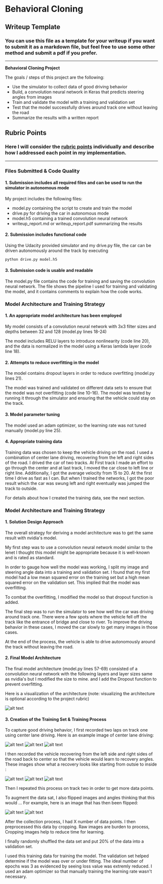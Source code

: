 # **Behavioral Cloning** 

## Writeup Template

### You can use this file as a template for your writeup if you want to submit it as a markdown file, but feel free to use some other method and submit a pdf if you prefer.

---

**Behavioral Cloning Project**

The goals / steps of this project are the following:
* Use the simulator to collect data of good driving behavior
* Build, a convolution neural network in Keras that predicts steering angles from images
* Train and validate the model with a training and validation set
* Test that the model successfully drives around track one without leaving the road
* Summarize the results with a written report


[//]: # (Image References)

[image1]: ./examples/placeholder.png "Model Visualization"
[image2]: ./examples/centerlane/center_2018_08_02_15_51_34_674.jpg "Center Image"
[image2-1]: ./examples/centerlane/left_2018_08_02_15_51_34_674.jpg "Left Image"
[image2-2]: ./examples/centerlane/right_2018_08_02_15_51_34_674.jpg "Right Image"
[image3]: ./examples/recoverylane/center_2018_08_02_15_54_42_364.jpg "Center Recovery Image"
[image4]: ./examples/recoverylane/left_2018_08_02_15_54_42_364.jpg "Left Recovery Image"
[image5]: ./examples/recoverylane/right_2018_08_02_15_54_42_364.jpg "Right Recovery Image"
[image6]: ./examples/flip/center_flip_2018_08_02_15_51_34_674.jpg "Center Flipped Image"

## Rubric Points
### Here I will consider the [rubric points](https://review.udacity.com/#!/rubrics/432/view) individually and describe how I addressed each point in my implementation.  

---
### Files Submitted & Code Quality

#### 1. Submission includes all required files and can be used to run the simulator in autonomous mode

My project includes the following files:
* model.py containing the script to create and train the model
* drive.py for driving the car in autonomous mode
* model.h5 containing a trained convolution neural network 
* writeup_report.md or writeup_report.pdf summarizing the results

#### 2. Submission includes functional code
Using the Udacity provided simulator and my drive.py file, the car can be driven autonomously around the track by executing 
```sh
python drive.py model.h5
```

#### 3. Submission code is usable and readable

The model.py file contains the code for training and saving the convolution neural network. The file shows the pipeline I used for training and validating the model, and it contains comments to explain how the code works.

### Model Architecture and Training Strategy

#### 1. An appropriate model architecture has been employed

My model consists of a convolution neural network with 3x3 filter sizes and depths between 32 and 128 (model.py lines 18-24) 

The model includes RELU layers to introduce nonlinearity (code line 20), and the data is normalized in the model using a Keras lambda layer (code line 18). 

#### 2. Attempts to reduce overfitting in the model

The model contains dropout layers in order to reduce overfitting (model.py lines 21). 

The model was trained and validated on different data sets to ensure that the model was not overfitting (code line 10-16). The model was tested by running it through the simulator and ensuring that the vehicle could stay on the track.

#### 3. Model parameter tuning

The model used an adam optimizer, so the learning rate was not tuned manually (model.py line 25).

#### 4. Appropriate training data

Training data was chosen to keep the vehicle driving on the road. I used a combination of center lane driving, recovering from the left and right sides of the road.
I drived the car of two tracks. At First track I made an effort to go through the center and at last track, I moved the car close to left line or right line.
Additionally, I got the average velocity from 15 to 20. At the first time I drive as fast as I can. But when I trained the networks, I got the poor result which the car was swung left and right eventually was jumped the track to outside.

For details about how I created the training data, see the next section. 

### Model Architecture and Training Strategy

#### 1. Solution Design Approach

The overall strategy for deriving a model architecture was to get the same result with nvidia's model.

My first step was to use a convolution neural network model similar to the lenet I thought this model might be appropriate because it is well-known and is rated as standard.

In order to gauge how well the model was working, I split my image and steering angle data into a training and validation set. I found that my first model had a low mean squared error on the training set but a high mean squared error on the validation set. This implied that the model was overfitting. 

To combat the overfitting, I modified the model so that dropout function is added.

The final step was to run the simulator to see how well the car was driving around track one. There were a few spots where the vehicle fell off the track like the entrance of bridge and close to river. To improve the driving behavior in these cases, I moved the car slowly to get many images in those cases.

At the end of the process, the vehicle is able to drive autonomously around the track without leaving the road.

#### 2. Final Model Architecture

The final model architecture (model.py lines 57-69) consisted of a convolution neural network with the following layers and layer sizes same as nvidia's but I modified the size to mine. and I add the Dropout function to prevent overfitting.

Here is a visualization of the architecture (note: visualizing the architecture is optional according to the project rubric)

![alt text][image1]

#### 3. Creation of the Training Set & Training Process

To capture good driving behavior, I first recorded two laps on track one using center lane driving. Here is an example image of center lane driving:

![alt text][image2]
![alt text][image2-1]
![alt text][image2-2]

I then recorded the vehicle recovering from the left side and right sides of the road back to center so that the vehicle would learn to recovery angles. These images show what a recovery looks like starting from outsie to inside :

![alt text][image3]
![alt text][image4]
![alt text][image5]

Then I repeated this process on track two in order to get more data points.

To augment the data sat, I also flipped images and angles thinking that this would ... For example, here is an image that has then been flipped:

![alt text][image2]
![alt text][image6]

After the collection process, I had X number of data points. I then preprocessed this data by cropping.
Raw images are burden to process, Cropping images help to reduce time for learning.

I finally randomly shuffled the data set and put 20% of the data into a validation set. 

I used this training data for training the model. The validation set helped determine if the model was over or under fitting. The ideal number of epochs was 3 as evidenced by seeing loss value was extremly reduced. I used an adam optimizer so that manually training the learning rate wasn't necessary.

